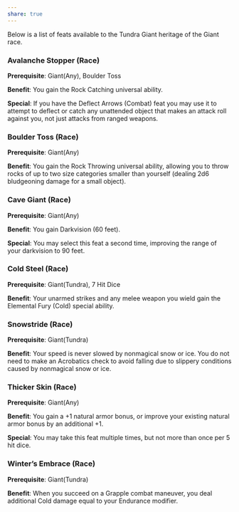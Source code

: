 ```yaml
---
share: true
---
```

Below is a list of feats available to the Tundra Giant heritage of the Giant race.

<h3><span><p dir="auto">Avalanche Stopper (Race)</p></span></h3><p><span><p dir="auto"><b>Prerequisite</b>:    Giant(Any), Boulder Toss<br></p></span></p><p><span><p dir="auto"><b>Benefit</b>:    You gain the Rock Catching universal ability.<br></p></span></p><p><span><p dir="auto"><b>Special</b>:    If you have the Deflect Arrows (Combat) feat you may use it to attempt to deflect or catch any unattended object that makes an attack roll against you, not just attacks from ranged weapons.<br></p></span></p><h3><span><p dir="auto">Boulder Toss (Race)</p></span></h3><p><span><p dir="auto"><b>Prerequisite</b>:    Giant(Any)<br></p></span></p><p><span><p dir="auto"><b>Benefit</b>:    You gain the Rock Throwing universal ability, allowing you to throw rocks of up to two size categories smaller than yourself (dealing 2d6 bludgeoning damage for a small object).<br></p></span></p><h3><span><p dir="auto">Cave Giant (Race)</p></span></h3><p><span><p dir="auto"><b>Prerequisite</b>:    Giant(Any)<br></p></span></p><p><span><p dir="auto"><b>Benefit</b>:    You gain Darkvision (60 feet).<br></p></span></p><p><span><p dir="auto"><b>Special</b>:    You may select this feat a second time, improving the range of your darkvision to 90 feet.<br></p></span></p><h3><span><p dir="auto">Cold Steel (Race)</p></span></h3><p><span><p dir="auto"><b>Prerequisite</b>:    Giant(Tundra), 7 Hit Dice<br></p></span></p><p><span><p dir="auto"><b>Benefit</b>:    Your unarmed strikes and any melee weapon you wield gain the Elemental Fury (Cold) special ability.<br></p></span></p><h3><span><p dir="auto">Snowstride (Race)</p></span></h3><p><span><p dir="auto"><b>Prerequisite</b>:    Giant(Tundra)<br></p></span></p><p><span><p dir="auto"><b>Benefit</b>:    Your speed is never slowed by nonmagical snow or ice. You do not need to make an Acrobatics check to avoid falling due to slippery conditions caused by nonmagical snow or ice.<br></p></span></p><h3><span><p dir="auto">Thicker Skin (Race)</p></span></h3><p><span><p dir="auto"><b>Prerequisite</b>:    Giant(Any)<br></p></span></p><p><span><p dir="auto"><b>Benefit</b>:    You gain a +1 natural armor bonus, or improve your existing natural armor bonus by an additional +1.<br></p></span></p><p><span><p dir="auto"><b>Special</b>:    You may take this feat multiple times, but not more than once per 5 hit dice.<br></p></span></p><h3><span><p dir="auto">Winter’s Embrace (Race)</p></span></h3><p><span><p dir="auto"><b>Prerequisite</b>:    Giant(Tundra)<br></p></span></p><p><span><p dir="auto"><b>Benefit</b>:    When you succeed on a Grapple combat maneuver, you deal additional Cold damage equal to your Endurance modifier.<br></p></span></p>
